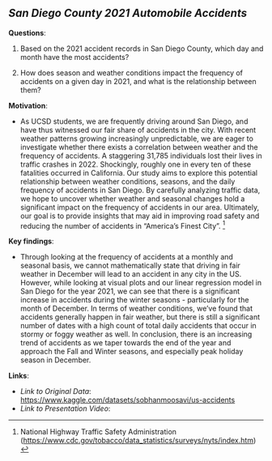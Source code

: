 ## *San Diego County 2021 Automobile Accidents*

**Questions**:
1. Based on the 2021 accident records in San Diego County, which day and month have the most accidents?

2. How does season and weather conditions impact the frequency of accidents on a given day in 2021, and what is the relationship between them?

**Motivation**:
- As UCSD students, we are frequently driving around San Diego, and have thus witnessed our fair share of accidents in the city. With recent weather patterns growing increasingly unpredictable, we are eager to investigate whether there exists a correlation between weather and the frequency of accidents. A staggering 31,785 individuals lost their lives in traffic crashes in 2022. Shockingly, roughly one in every ten of these fatalities occurred in California. Our study aims to explore this potential relationship between weather conditions, seasons, and the daily frequency of accidents in San Diego. By carefully analyzing traffic data, we hope to uncover whether weather and seasonal changes hold a significant impact on the frequency of accidents in our area. Ultimately, our goal is to provide insights that may aid in improving road safety and reducing the number of accidents in “America’s Finest City”. [^1]

[^1]: National Highway Traffic Safety Administration (https://www.cdc.gov/tobacco/data_statistics/surveys/nyts/index.htm) 

**Key findings**:
- Through looking at the frequency of accidents at a monthly and seasonal basis, we cannot mathematically state that driving in fair weather in December will lead to an accident in any city in the US. However, while looking at visual plots and our linear regression model in San Diego for the year 2021, we can see that there is a significant increase in accidents during the winter seasons - particularly for the month of December. In terms of weather conditions, we’ve found that accidents generally happen in fair weather, but there is still a significant number of dates with a high count of total daily accidents that occur in stormy or foggy weather as well. In conclusion, there is an increasing trend of accidents as we taper towards the end of the year and approach the Fall and Winter seasons, and especially peak holiday season in December.

**Links**:
- *Link to Original Data*: https://www.kaggle.com/datasets/sobhanmoosavi/us-accidents 
- *Link to Presentation Video*:
